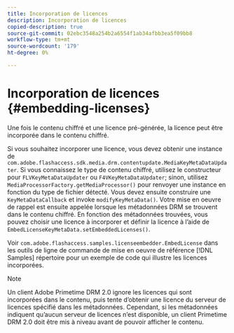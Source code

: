 ```yaml
---
title: Incorporation de licences
description: Incorporation de licences
copied-description: true
source-git-commit: 02ebc3548a254b2a6554f1ab34afbb3ea5f09bb8
workflow-type: tm+mt
source-wordcount: '179'
ht-degree: 0%

---
```


# Incorporation de licences {#embedding-licenses}

Une fois le contenu chiffré et une licence pré-générée, la licence peut être incorporée dans le contenu chiffré.

Si vous souhaitez incorporer une licence, vous devez obtenir une instance de `com.adobe.flashaccess.sdk.media.drm.contentupdate.MediaKeyMetaDataUpdater`. Si vous connaissez le type de contenu chiffré, utilisez le constructeur pour `FLVKeyMetaDataUpdater` ou `F4VKeyMetaDataUpdater`; sinon, utilisez `MediaProcessorFactory.getMediaProcessor()` pour renvoyer une instance en fonction du type de fichier détecté. Vous devez ensuite construire une `KeyMetaDataCallback` et invoke `modifyKeyMetaData()`. Votre mise en oeuvre de rappel est ensuite appelée lorsque les métadonnées DRM se trouvent dans le contenu chiffré. En fonction des métadonnées trouvées, vous pouvez choisir une licence à incorporer et définir la licence à l’aide de `EmbedLicenseKeyMetaData.setEmbeddedLicenses()`.

Voir `com.adobe.flashaccess.samples.licenseembedder.EmbedLicense` dans les outils de ligne de commande de mise en oeuvre de référence [!DNL Samples] répertoire pour un exemple de code qui illustre les licences incorporées.

>[!NOTE]
>
>Un client Adobe Primetime DRM 2.0 ignore les licences qui sont incorporées dans le contenu, puis tente d’obtenir une licence du serveur de licences spécifié dans les métadonnées. Cependant, si les métadonnées indiquent qu’aucun serveur de licences n’est disponible, un client Primetime DRM 2.0 doit être mis à niveau avant de pouvoir afficher le contenu.

